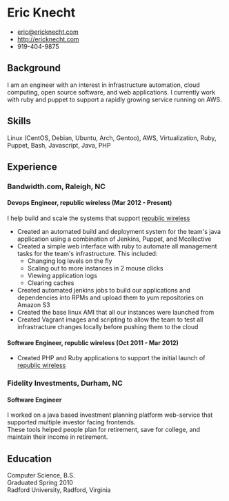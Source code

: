 # Eric Knecht

 * <eric@ericknecht.com>
 * <http://ericknecht.com>
 * 919-404-9875

## Background

I am an engineer with an interest in infrastructure automation, cloud computing, open source software, and web applications. 
I currently work with ruby and puppet to support a rapidly growing service running on AWS. 

## Skills
Linux (CentOS, Debian, Ubuntu, Arch, Gentoo), AWS, Virtualization, Ruby, Puppet, Bash, Javascript, Java, PHP

## Experience

### Bandwidth.com, Raleigh, NC

#### Devops Engineer, republic wireless (Mar 2012 - Present)
I help build and scale the systems that support [republic wireless](http://republicwireless.com)
  - Created an automated build and deployment system for the team's java application using a combination of Jenkins, Puppet, and Mcollective
  - Created a simple web interface with ruby to automate all management tasks for the team's infrastructure. 
    This included:
      - Changing log levels on the fly
      - Scaling out to more instances in 2 mouse clicks
      - Viewing application logs
      - Clearing caches
  - Created automated jenkins jobs to build our applications and dependencies into RPMs and upload them to yum repositories on Amazon S3
  - Created the base linux AMI that all our instances were launched from
  - Created Vagrant images and scripting to allow the team to test all infrastracture changes locally before pushing them to the cloud

#### Software Engineer, republic wireless (Oct 2011 - Mar 2012)
  - Created PHP and Ruby applications to support the initial launch of [republic wireless](http://republicwireless.com)
 
### Fidelity Investments, Durham, NC
#### Software Engineer
I worked on a java based investment planning platform web-service that supported multiple investor facing frontends.   
These tools helped people plan for retirement, save for college, and maintain their income in retirement.

## Education

Computer Science, B.S.  
Graduated Spring 2010  
Radford University, Radford, Virginia
